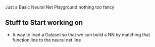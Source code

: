 Just a Basic Neural Net Playground nothing too fancy

## Stuff to Start working on 
- A way to load a Dataset so that we can build a NN by matching that function line to the neural net line